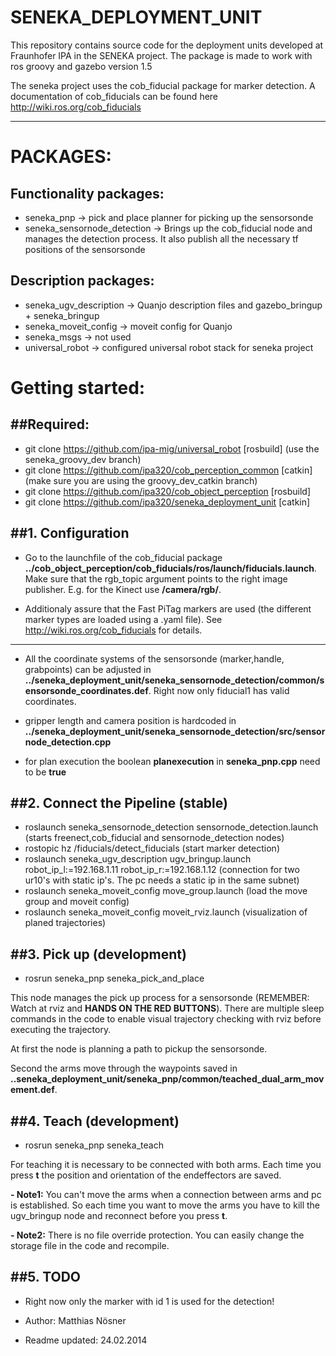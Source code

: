SENEKA_DEPLOYMENT_UNIT
======================

This repository contains source code for the deployment units developed at Fraunhofer IPA in the SENEKA project.
The package is made to work with ros groovy and gazebo version 1.5

The seneka project uses the cob_fiducial package for marker detection. A documentation of cob_fiducials can be found here http://wiki.ros.org/cob_fiducials

----------------------------------------------------------------------

PACKAGES:
=========

Functionality packages:
-----------------------
* seneka_pnp -> pick and place planner for picking up the sensorsonde
* seneka_sensornode_detection -> Brings up the cob_fiducial node and manages the detection process. It also publish all the necessary tf positions of the sensorsonde
				
Description packages:
-----------------------
* seneka_ugv_description -> Quanjo description files and gazebo_bringup + seneka_bringup
* seneka_moveit_config -> moveit config for Quanjo
* seneka_msgs -> not used
* universal_robot -> configured universal robot stack for seneka project


Getting started:
=========

##Required:
---------
* git clone https://github.com/ipa-mig/universal_robot [rosbuild] (use the seneka_groovy_dev branch) 
* git clone https://github.com/ipa320/cob_perception_common [catkin] (make sure you are using the groovy_dev_catkin branch) 
* git clone https://github.com/ipa320/cob_object_perception [rosbuild]
* git clone https://github.com/ipa320/seneka_deployment_unit [catkin]

##1. Configuration
---------------------------------------------------------------------
* Go to the launchfile of the cob_fiducial package **../cob_object_perception/cob_fiducials/ros/launch/fiducials.launch**.
Make sure that the rgb_topic argument points to the right image publisher.
E.g. for the Kinect use **/camera/rgb/**.

* Additionaly assure that the Fast PiTag markers are used (the different marker types are loaded using a .yaml file).
See http://wiki.ros.org/cob_fiducials for details.
---------------------------------------------------------------------
* All the coordinate systems of the sensorsonde (marker,handle, grabpoints) can be adjusted in **../seneka_deployment_unit/seneka_sensornode_detection/common/sensorsonde_coordinates.def**. Right now only fiducial1 has valid coordinates.

* gripper length and camera position is hardcoded in **../seneka_deployment_unit/seneka_sensornode_detection/src/sensornode_detection.cpp**

* for plan execution the boolean **planexecution** in **seneka_pnp.cpp** need to be **true**

##2. Connect the Pipeline (stable)
---------------------------------------------------------------------
* roslaunch seneka_sensornode_detection sensornode_detection.launch (starts freenect,cob_fiducial and sensornode_detection nodes)
* rostopic hz /fiducials/detect_fiducials (start marker detection)
* roslaunch seneka_ugv_description ugv_bringup.launch robot_ip_l:=192.168.1.11 robot_ip_r:=192.168.1.12 (connection for two ur10's with static ip's. The pc needs a static ip in the same subnet)
* roslaunch seneka_moveit_config move_group.launch (load the move group and moveit config)
* roslaunch seneka_moveit_config moveit_rviz.launch (visualization of planed trajectories)

##3. Pick up (development)
---------------------------------------------------------------------
* rosrun seneka_pnp seneka_pick_and_place

This node manages the pick up process for a sensorsonde (REMEMBER: Watch at rviz and **HANDS ON THE RED BUTTONS**).
There are multiple sleep commands in the code to enable visual trajectory checking with rviz before executing the trajectory.

At first the node is planning a path to pickup the sensorsonde. 

Second the arms move through the waypoints saved in **..seneka_deployment_unit/seneka_pnp/common/teached_dual_arm_movement.def**.

##4. Teach (development)
---------------------------------------------------------------------
* rosrun seneka_pnp seneka_teach

For teaching it is necessary to be connected with both arms. Each time you press **t** the position and orientation of the endeffectors are saved.

**- Note1:** You can't move the arms when a connection between arms and pc is established. So each time you want to move the arms you have to kill the 
ugv_bringup node and reconnect before you press **t**.

**- Note2:** There is no file override protection. You can easily change the storage file in the code and recompile.

##5. TODO
---------------------------------------------------------------------
* Right now only the marker with id 1 is used for the detection!


* Author: Matthias Nösner 
* Readme updated: 24.02.2014

